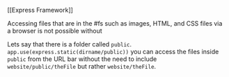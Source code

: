 [[Express Framework]]

Accessing files that are in the #fs such as images, HTML, and CSS files via a browser is not possible without 

Lets say that there is a folder called `public`.
`app.use(express.static(dirname/public))` you can access the files inside `public` from the URL bar without the need to include `website/public/theFile` but rather `website/theFile`.